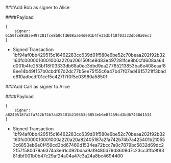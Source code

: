 ###Add Bob as signer to Alice

####Payload
```
{
    signer: 6150fce8d83e497281fce8b0cfd608aa64d001b4fe253bf18f03333db68a0ec3
}
```
- Signed Transaction 1bf94af0bb429515c16462283cc639d01f580e6be52c70beaa202f92b32160fc0000010001000a220a206150fce8d83e497281fce8b0cfd608aa64d001b4fe253bf18f03333db68a0ec3dbd9ea27765213853ba6e408eaaf88ee14b49f157b0cbdf67d2dc77b5ee75f55c6a47b47f07ad4615721ff3bade810adbcdf01cef5c427f7f0f5e03980a5850f

###Add Carl as signer to Alice

####Payload
```
{
    signer: a82405187a2fa742b74b7a425401b210553c6853eb6e0f459cd3bd67460d1534
}
```
- Signed Transaction 1bf94af0bb429515c16462283cc639d01f580e6be52c70beaa202f92b32160fc0000010001000a220a20a82405187a2fa742b74b7a425401b210553c6853eb6e0f459cd3bd67460d1534ea72bcc7e0c7879bc5832d69dc22f57f580d79a6374a3e61c092bdaa9a19480d79d3609d7c23cc3ffb9f8381dbf001b0b47c29af24a04a47c3a24a8bc4694400